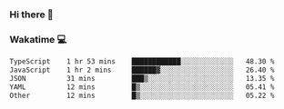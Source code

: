 ### Hi there 👋

<!--
**kikyou14/kikyou14** is a ✨ _special_ ✨ repository because its `README.md` (this file) appears on your GitHub profile.

Here are some ideas to get you started:

- 🔭 I’m currently working on ...
- 🌱 I’m currently learning ...
- 👯 I’m looking to collaborate on ...
- 🤔 I’m looking for help with ...
- 💬 Ask me about ...
- 📫 How to reach me: ...
- 😄 Pronouns: ...
- ⚡ Fun fact: ...
-->

### Wakatime 💻

<!--START_SECTION:waka-->

```txt
TypeScript    1 hr 53 mins    ████████████░░░░░░░░░░░░░   48.30 %
JavaScript    1 hr 2 mins     ██████▓░░░░░░░░░░░░░░░░░░   26.40 %
JSON          31 mins         ███▒░░░░░░░░░░░░░░░░░░░░░   13.35 %
YAML          12 mins         █▒░░░░░░░░░░░░░░░░░░░░░░░   05.41 %
Other         12 mins         █▒░░░░░░░░░░░░░░░░░░░░░░░   05.22 %
```

<!--END_SECTION:waka-->